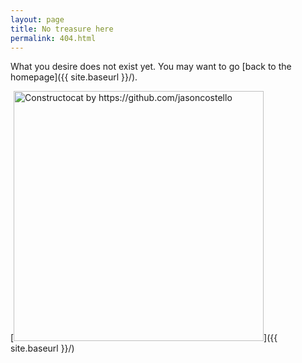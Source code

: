 ```yaml
---
layout: page
title: No treasure here
permalink: 404.html
---
```


What you desire does not exist yet. You may want to go [back to the homepage]({{ site.baseurl }}/).

[<img src="{{ site.baseurl }}/images/404.jpg" alt="Constructocat by https://github.com/jasoncostello" style="width: 400px;"/>]({{ site.baseurl }}/)
